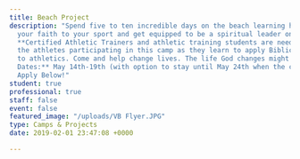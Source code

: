 ```yaml
---
title: Beach Project
description: "Spend five to ten incredible days on the beach learning how to apply
  your faith to your sport and get equipped to be a spiritual leader on your campus!
  **Certified Athletic Trainers and athletic training students are needed** to support
  the athletes participating in this camp as they learn to apply Biblical Principles
  to athletics. Come and help change lives. The life God changes might be yours! \n\n**2019
  Dates:** May 14th-19th (with option to stay until May 24th when the camp ends).\n\n####
  Apply Below!"
student: true
professional: true
staff: false
event: false
featured_image: "/uploads/VB Flyer.JPG"
type: Camps & Projects
date: 2019-02-01 23:47:08 +0000

---
```

